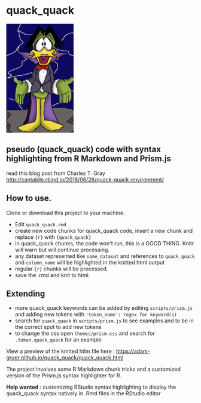 # quack_quack
![Count Duckula](img/duckula.png "Picture of count duckula")

## pseudo (quack_quack) code with syntax highlighting from R Markdown and Prism.js

read this blog post from Charles T. Gray http://cantabile.rbind.io/2018/06/26/quack-quack-environment/

## How to use.
Clone or download this project to your machine.

- Edit <code>quack_quack.rmd</code>
- create new code chunks for quack_quack code, insert a new chunk and replace <code>{r}</code> with <code>{quack_quack}</code>
- in quack_quack chunks, the code won't run, this is a GOOD THING. Knitr will warn but will continue processing. 
- any dataset represented like <code>some_dataset</code> and references to <code>quack_quack</code> and <code>column_name</code> will be highlighted in the knitted html output
- regular <code>{r}</code> chunks will be processed.
- save the .rmd and knit to html

## Extending

- more quack_quack keywords can be added by editing <code>scripts/prism.js</code> and adding new tokens with <code>'token_name': regex for keyword(s)</code>
- search for <code>quack_quack</code> in <code>scripts/prism.js</code> to see examples and to be in the correct spot to add new tokens
- to change the css open <code>themes/prism.css</code> and search for <code>.token.quack_quack</code> for an example

View a preview of the knitted htlm file here : https://adam-gruer.github.io/quack_quack/quack_quack.html

The project involves some R Markdown chunk tricks and a customized version of the Prism.js syntax highlighter for R.

**Help wanted** : customizing RStudio syntax highlighting to display the quack_quack syntax natively in .Rmd files in the RStudio editor

